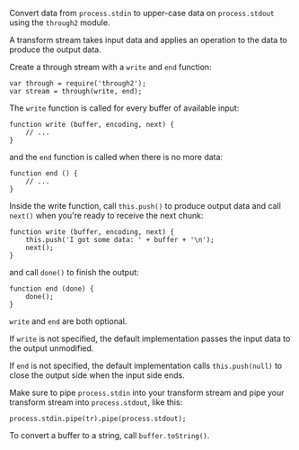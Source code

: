 Convert data from `process.stdin` to upper-case data on `process.stdout`
using the `through2` module.

A transform stream takes input data and applies an operation to the data to
produce the output data.

Create a through stream with a `write` and `end` function:

    var through = require('through2');
    var stream = through(write, end);

The `write` function is called for every buffer of available input:

    function write (buffer, encoding, next) {
        // ...
    }

and the `end` function is called when there is no more data:

    function end () {
        // ...
    }

Inside the write function, call `this.push()` to produce output data and call
`next()` when you're ready to receive the next chunk:

    function write (buffer, encoding, next) {
        this.push('I got some data: ' + buffer + '\n');
        next();
    }

and call `done()` to finish the output:

    function end (done) {
        done();
    }

`write` and `end` are both optional.

If `write` is not specified, the default implementation passes the input data to
the output unmodified.

If `end` is not specified, the default implementation calls `this.push(null)`
to close the output side when the input side ends.

Make sure to pipe `process.stdin` into your transform stream
and pipe your transform stream into `process.stdout`, like this:

    process.stdin.pipe(tr).pipe(process.stdout);

To convert a buffer to a string, call `buffer.toString()`.
